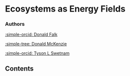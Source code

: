 # Ecosystems as Energy Fields

### Authors

[:simple-orcid: Donald Falk](https://orcid.org/0000-0003-3873-722X)

[:simple-tree: Donald McKenzie](https://www.fs.usda.gov/research/about/people/donaldmckenzie)

[:simple-orcid: Tyson L Swetnam](https://orcid.org/0000-0002-6639-7181)

## Contents

